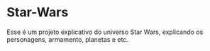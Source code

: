 # Star-Wars
Esse é um projeto explicativo do universo Star Wars, explicando os personagens, armamento, planetas e etc. 
